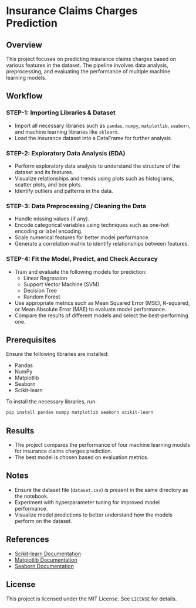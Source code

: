 # Insurance Claims Charges Prediction

## Overview
This project focuses on predicting insurance claims charges based on various features in the dataset. The pipeline involves data analysis, preprocessing, and evaluating the performance of multiple machine learning models.

## Workflow
### STEP-1: Importing Libraries & Dataset
- Import all necessary libraries such as `pandas`, `numpy`, `matplotlib`, `seaborn`, and machine learning libraries like `sklearn`.
- Load the insurance dataset into a DataFrame for further analysis.

### STEP-2: Exploratory Data Analysis (EDA)
- Perform exploratory data analysis to understand the structure of the dataset and its features.
- Visualize relationships and trends using plots such as histograms, scatter plots, and box plots.
- Identify outliers and patterns in the data.

### STEP-3: Data Preprocessing / Cleaning the Data
- Handle missing values (if any).
- Encode categorical variables using techniques such as one-hot encoding or label encoding.
- Scale numerical features for better model performance.
- Generate a correlation matrix to identify relationships between features.

### STEP-4: Fit the Model, Predict, and Check Accuracy
- Train and evaluate the following models for prediction:
  - Linear Regression
  - Support Vector Machine (SVM)
  - Decision Tree
  - Random Forest
- Use appropriate metrics such as Mean Squared Error (MSE), R-squared, or Mean Absolute Error (MAE) to evaluate model performance.
- Compare the results of different models and select the best-performing one.

## Prerequisites
Ensure the following libraries are installed:
- Pandas
- NumPy
- Matplotlib
- Seaborn
- Scikit-learn

To install the necessary libraries, run:
```bash
pip install pandas numpy matplotlib seaborn scikit-learn
```

## Results
- The project compares the performance of four machine learning models for insurance claims charges prediction.
- The best model is chosen based on evaluation metrics.

## Notes
- Ensure the dataset file (`dataset.csv`) is present in the same directory as the notebook.
- Experiment with hyperparameter tuning for improved model performance.
- Visualize model predictions to better understand how the models perform on the dataset.

## References
- [Scikit-learn Documentation](https://scikit-learn.org/stable/)
- [Matplotlib Documentation](https://matplotlib.org/)
- [Seaborn Documentation](https://seaborn.pydata.org/)

## License
This project is licensed under the MIT License. See `LICENSE` for details.

